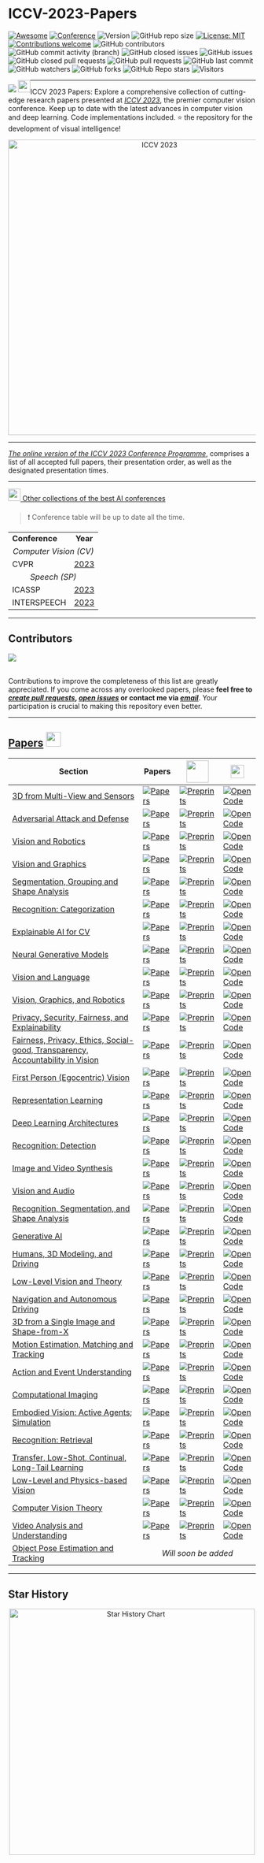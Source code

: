 # ICCV-2023-Papers

[![Awesome](https://cdn.rawgit.com/sindresorhus/awesome/d7305f38d29fed78fa85652e3a63e154dd8e8829/media/badge.svg)](https://github.com/sindresorhus/awesome)
[![Conference](http://img.shields.io/badge/ICCV-2023-7395C5.svg)](https://iccv2023.thecvf.com)
![Version](https://img.shields.io/badge/version-v0.0.0-rc0)
![GitHub repo size](https://img.shields.io/github/repo-size/DmitryRyumin/ICCV-2023-Papers)
[![License: MIT](https://img.shields.io/badge/License-MIT-green.svg)](https://github.com/DmitryRyumin/ICCV-2023-Papers/blob/main/LICENSE)
[![Contributions welcome](https://img.shields.io/badge/contributions-welcome-brightgreen.svg?style=flat)](https://github.com/DmitryRyumin/ICCV-2023-Papers/blob/main/README.md)
![GitHub contributors](https://img.shields.io/github/contributors/dmitryryumin/ICCV-2023-Papers)
![GitHub commit activity (branch)](https://img.shields.io/github/commit-activity/t/dmitryryumin/ICCV-2023-Papers)
![GitHub closed issues](https://img.shields.io/github/issues-closed/DmitryRyumin/ICCV-2023-Papers)
![GitHub issues](https://img.shields.io/github/issues/DmitryRyumin/ICCV-2023-Papers)
![GitHub closed pull requests](https://img.shields.io/github/issues-pr-closed/DmitryRyumin/ICCV-2023-Papers)
![GitHub pull requests](https://img.shields.io/github/issues-pr/dmitryryumin/ICCV-2023-Papers)
![GitHub last commit](https://img.shields.io/github/last-commit/DmitryRyumin/ICCV-2023-Papers)
![GitHub watchers](https://img.shields.io/github/watchers/dmitryryumin/ICCV-2023-Papers)
![GitHub forks](https://img.shields.io/github/forks/dmitryryumin/ICCV-2023-Papers)
![GitHub Repo stars](https://img.shields.io/github/stars/dmitryryumin/ICCV-2023-Papers)
![Visitors](https://api.visitorbadge.io/api/combined?path=https%3A%2F%2Fgithub.com%2FDmitryRyumin%2FICCV-2023-Papers&label=Visitors&countColor=%23263759&style=flat)

<div style="float:left;">
  <img src="https://geps.dev/progress/59?successColor=006600" />
  <img src="https://cdn.jsdelivr.net/gh/DmitryRyumin/NewEraAI-Papers@main/images/completed_checkmark_done.svg" width="25" />
</div>

---

ICCV 2023 Papers: Explore a comprehensive collection of cutting-edge research papers presented at [*ICCV 2023*](https://iccv2023.thecvf.com/), the premier computer vision conference. Keep up to date with the latest advances in computer vision and deep learning. Code implementations included. :star: the repository for the development of visual intelligence!

<p align="center">
    <a href="https://iccv2023.thecvf.com/" target="_blank">
        <img width="600" src="https://github.com/DmitryRyumin/ICCV-2023-Papers/blob/main/images/ICCV2023-banner.jpg" alt="ICCV 2023">
    </a>
<p>

---

[*The online version of the ICCV 2023 Conference Programme*](https://iccv2023.thecvf.com/main.conference.program-107.php), comprises a list of all accepted full papers, their presentation order, as well as the designated presentation times.

---

<a href="https://github.com/DmitryRyumin/NewEraAI-Papers" style="float:left;">
  <img src="https://cdn.jsdelivr.net/gh/DmitryRyumin/NewEraAI-Papers@main/images/arrow_click_cursor_pointer.png" width="25" />
  Other collections of the best AI conferences
</a>

<br />
<br />

> :exclamation: Conference table will be up to date all the time.

<table>
    <tr>
        <td><strong>Conference</strong></td>
        <td colspan="1" align="center"><strong>Year</strong></td>
    </tr>
    <tr>
      <td colspan="2" align="center"><i>Computer Vision (CV)</i></td>
    </tr>
    <tr>
        <td>CVPR</td>
        <td><a href="https://github.com/DmitryRyumin/CVPR-2023-Papers" target="_blank">2023</a></td>
    </tr>
    <tr>
      <td colspan="2" align="center"><i>Speech (SP)</i></td>
    </tr>
    <tr>
        <td>ICASSP</td>
        <td><a href="https://github.com/DmitryRyumin/ICASSP-2023-Papers" target="_blank">2023</a></td>
    </tr>
    <tr>
        <td>INTERSPEECH</td>
        <td><a href="https://github.com/DmitryRyumin/INTERSPEECH-2023-Papers" target="_blank">2023</a></td>
    </tr>
</table>

---

## Contributors

<a href="https://github.com/DmitryRyumin/ICCV-2023-Papers/graphs/contributors">
  <img src="http://contributors.nn.ci/api?repo=DmitryRyumin/ICCV-2023-Papers" />
</a>

<br />
<br />

Contributions to improve the completeness of this list are greatly appreciated. If you come across any overlooked papers, please **feel free to [*create pull requests*](https://github.com/DmitryRyumin/ICCV-2023-Papers/pulls), [*open issues*](https://github.com/DmitryRyumin/ICCV-2023-Papers/issues) or contact me via [*email*](mailto:neweraairesearch@gmail.com)**. Your participation is crucial to making this repository even better.

---

## [Papers](https://openaccess.thecvf.com/ICCV2023?day=all) <img src="https://cdn.jsdelivr.net/gh/DmitryRyumin/NewEraAI-Papers@main/images/ai.svg" width="30" />

<!-- > :exclamation: Final paper links will be added post-conference. -->

<table>
    <thead>
        <tr>
            <th scope="col">Section</th>
            <th scope="col">Papers</th>
            <th scope="col"><img src="https://cdn.jsdelivr.net/gh/DmitryRyumin/NewEraAI-Papers@main/images/arxiv-logo.svg" width="45" /></th>
            <th scope="col"><img src="https://cdn.jsdelivr.net/gh/DmitryRyumin/NewEraAI-Papers@main/images/github_code_developer.svg" width="27" /></th>
        </tr>
    </thead>
    <tbody>
        <tr>
            <td>
                <a href="https://github.com/DmitryRyumin/ICCV-2023-Papers/blob/main/sections/3d-from-multi-view-and-sensors.md">3D from Multi-View and Sensors</a>
            </td>
            <td>
                <a href="https://github.com/DmitryRyumin/ICCV-2023-Papers/blob/main/sections/3d-from-multi-view-and-sensors.md"><img src="https://img.shields.io/badge/69-42BA16" alt="Papers"></a>
            </td>
            <td>
                <a href="https://github.com/DmitryRyumin/ICCV-2023-Papers/blob/main/sections/3d-from-multi-view-and-sensors.md"><img src="https://img.shields.io/badge/49-b31b1b" alt="Preprints"></a>
            </td>
            <td>
                <a href="https://github.com/DmitryRyumin/ICCV-2023-Papers/blob/main/sections/3d-from-multi-view-and-sensors.md"><img src="https://img.shields.io/badge/36-1D7FBF" alt="Open Code"></a>
            </td>
        </tr>
        <tr>
            <td>
                <a href="https://github.com/DmitryRyumin/ICCV-2023-Papers/blob/main/sections/adversarial-attack-and-defense.md">Adversarial Attack and Defense</a>
            </td>
            <td>
                <a href="https://github.com/DmitryRyumin/ICCV-2023-Papers/blob/main/sections/adversarial-attack-and-defense.md"><img src="https://img.shields.io/badge/53-42BA16" alt="Papers"></a>
            </td>
            <td>
                <a href="https://github.com/DmitryRyumin/ICCV-2023-Papers/blob/main/sections/adversarial-attack-and-defense.md"><img src="https://img.shields.io/badge/39-b31b1b" alt="Preprints"></a>
            </td>
            <td>
                <a href="https://github.com/DmitryRyumin/ICCV-2023-Papers/blob/main/sections/adversarial-attack-and-defense.md"><img src="https://img.shields.io/badge/29-1D7FBF" alt="Open Code"></a>
            </td>
        </tr>
        <tr>
            <td>
                <a href="https://github.com/DmitryRyumin/ICCV-2023-Papers/blob/main/sections/vision-and-robotics.md">Vision and Robotics</a>
            </td>
            <td>
                <a href="https://github.com/DmitryRyumin/ICCV-2023-Papers/blob/main/sections/vision-and-robotics.md"><img src="https://img.shields.io/badge/11-42BA16" alt="Papers"></a>
            </td>
            <td>
                <a href="https://github.com/DmitryRyumin/ICCV-2023-Papers/blob/main/sections/vision-and-robotics.md"><img src="https://img.shields.io/badge/6-b31b1b" alt="Preprints"></a>
            </td>
            <td>
                <a href="https://github.com/DmitryRyumin/ICCV-2023-Papers/blob/main/sections/vision-and-robotics.md"><img src="https://img.shields.io/badge/3-1D7FBF" alt="Open Code"></a>
            </td>
        </tr>
        <tr>
            <td>
                <a href="https://github.com/DmitryRyumin/ICCV-2023-Papers/blob/main/sections/vision-and-graphics.md">Vision and Graphics</a>
            </td>
            <td>
                <a href="https://github.com/DmitryRyumin/ICCV-2023-Papers/blob/main/sections/vision-and-graphics.md"><img src="https://img.shields.io/badge/22-42BA16" alt="Papers"></a>
            </td>
            <td>
                <a href="https://github.com/DmitryRyumin/ICCV-2023-Papers/blob/main/sections/vision-and-graphics.md"><img src="https://img.shields.io/badge/17-b31b1b" alt="Preprints"></a>
            </td>
            <td>
                <a href="https://github.com/DmitryRyumin/ICCV-2023-Papers/blob/main/sections/vision-and-graphics.md"><img src="https://img.shields.io/badge/13-1D7FBF" alt="Open Code"></a>
            </td>
        </tr>
        <tr>
            <td>
                <a href="https://github.com/DmitryRyumin/ICCV-2023-Papers/blob/main/sections/segmentation-grouping-and-shape-analysis.md">Segmentation, Grouping and Shape Analysis</a>
            </td>
            <td>
                <a href="https://github.com/DmitryRyumin/ICCV-2023-Papers/blob/main/sections/segmentation-grouping-and-shape-analysis.md"><img src="https://img.shields.io/badge/72-42BA16" alt="Papers"></a>
            </td>
            <td>
                <a href="https://github.com/DmitryRyumin/ICCV-2023-Papers/blob/main/sections/segmentation-grouping-and-shape-analysis.md"><img src="https://img.shields.io/badge/49-b31b1b" alt="Preprints"></a>
            </td>
            <td>
                <a href="https://github.com/DmitryRyumin/ICCV-2023-Papers/blob/main/sections/segmentation-grouping-and-shape-analysis.md"><img src="https://img.shields.io/badge/37-1D7FBF" alt="Open Code"></a>
            </td>
        </tr>
        <tr>
            <td>
                <a href="https://github.com/DmitryRyumin/ICCV-2023-Papers/blob/main/sections/recognition-categorization.md">Recognition: Categorization</a>
            </td>
            <td>
                <a href="https://github.com/DmitryRyumin/ICCV-2023-Papers/blob/main/sections/recognition-categorization.md"><img src="https://img.shields.io/badge/50-42BA16" alt="Papers"></a>
            </td>
            <td>
                <a href="https://github.com/DmitryRyumin/ICCV-2023-Papers/blob/main/sections/recognition-categorization.md"><img src="https://img.shields.io/badge/34-b31b1b" alt="Preprints"></a>
            </td>
            <td>
                <a href="https://github.com/DmitryRyumin/ICCV-2023-Papers/blob/main/sections/recognition-categorization.md"><img src="https://img.shields.io/badge/25-1D7FBF" alt="Open Code"></a>
            </td>
        </tr>
        <tr>
            <td>
                <a href="https://github.com/DmitryRyumin/ICCV-2023-Papers/blob/main/sections/explainable-ai-for-cv.md">Explainable AI for CV</a>
            </td>
            <td>
                <a href="https://github.com/DmitryRyumin/ICCV-2023-Papers/blob/main/sections/explainable-ai-for-cv.md"><img src="https://img.shields.io/badge/21-42BA16" alt="Papers"></a>
            </td>
            <td>
                <a href="https://github.com/DmitryRyumin/ICCV-2023-Papers/blob/main/sections/explainable-ai-for-cv.md"><img src="https://img.shields.io/badge/15-b31b1b" alt="Preprints"></a>
            </td>
            <td>
                <a href="https://github.com/DmitryRyumin/ICCV-2023-Papers/blob/main/sections/explainable-ai-for-cv.md"><img src="https://img.shields.io/badge/12-1D7FBF" alt="Open Code"></a>
            </td>
        </tr>
        <tr>
            <td>
                <a href="https://github.com/DmitryRyumin/ICCV-2023-Papers/blob/main/sections/neural-generative-models.md">Neural Generative Models</a>
            </td>
            <td>
                <a href="https://github.com/DmitryRyumin/ICCV-2023-Papers/blob/main/sections/neural-generative-models.md"><img src="https://img.shields.io/badge/34-42BA16" alt="Papers"></a>
            </td>
            <td>
                <a href="https://github.com/DmitryRyumin/ICCV-2023-Papers/blob/main/sections/neural-generative-models.md"><img src="https://img.shields.io/badge/25-b31b1b" alt="Preprints"></a>
            </td>
            <td>
                <a href="https://github.com/DmitryRyumin/ICCV-2023-Papers/blob/main/sections/neural-generative-models.md"><img src="https://img.shields.io/badge/16-1D7FBF" alt="Open Code"></a>
            </td>
        </tr>
        <tr>
            <td>
                <a href="https://github.com/DmitryRyumin/ICCV-2023-Papers/blob/main/sections/vision-and-language.md">Vision and Language</a>
            </td>
            <td>
                <a href="https://github.com/DmitryRyumin/ICCV-2023-Papers/blob/main/sections/vision-and-language.md"><img src="https://img.shields.io/badge/64-42BA16" alt="Papers"></a>
            </td>
            <td>
                <a href="https://github.com/DmitryRyumin/ICCV-2023-Papers/blob/main/sections/vision-and-language.md"><img src="https://img.shields.io/badge/49-b31b1b" alt="Preprints"></a>
            </td>
            <td>
                <a href="https://github.com/DmitryRyumin/ICCV-2023-Papers/blob/main/sections/vision-and-language.md"><img src="https://img.shields.io/badge/36-1D7FBF" alt="Open Code"></a>
            </td>
        </tr>
        <tr>
            <td>
                <a href="https://github.com/DmitryRyumin/ICCV-2023-Papers/blob/main/sections/vision-graphics-and-robotics.md">Vision, Graphics, and Robotics</a>
            </td>
            <td>
                <a href="https://github.com/DmitryRyumin/ICCV-2023-Papers/blob/main/sections/vision-graphics-and-robotics.md"><img src="https://img.shields.io/badge/8-42BA16" alt="Papers"></a>
            </td>
            <td>
                <a href="https://github.com/DmitryRyumin/ICCV-2023-Papers/blob/main/sections/vision-graphics-and-robotics.md"><img src="https://img.shields.io/badge/8-b31b1b" alt="Preprints"></a>
            </td>
            <td>
                <a href="https://github.com/DmitryRyumin/ICCV-2023-Papers/blob/main/sections/vision-graphics-and-robotics.md"><img src="https://img.shields.io/badge/7-1D7FBF" alt="Open Code"></a>
            </td>
        </tr>
        <tr>
            <td>
                <a href="https://github.com/DmitryRyumin/ICCV-2023-Papers/blob/main/sections/privacy-security-fairness-and-explainability.md">Privacy, Security, Fairness, and Explainability</a>
            </td>
            <td>
                <a href="https://github.com/DmitryRyumin/ICCV-2023-Papers/blob/main/sections/privacy-security-fairness-and-explainability.md"><img src="https://img.shields.io/badge/8-42BA16" alt="Papers"></a>
            </td>
            <td>
                <a href="https://github.com/DmitryRyumin/ICCV-2023-Papers/blob/main/sections/privacy-security-fairness-and-explainability.md"><img src="https://img.shields.io/badge/8-b31b1b" alt="Preprints"></a>
            </td>
            <td>
                <a href="https://github.com/DmitryRyumin/ICCV-2023-Papers/blob/main/sections/privacy-security-fairness-and-explainability.md"><img src="https://img.shields.io/badge/6-1D7FBF" alt="Open Code"></a>
            </td>
        </tr>
        <tr>
            <td>
                <a href="https://github.com/DmitryRyumin/ICCV-2023-Papers/blob/main/sections/fairness-privacy-ethics-social-good-transparency-accountability-in-vision.md">Fairness, Privacy, Ethics, Social-good, Transparency, Accountability in Vision</a>
            </td>
            <td>
                <a href="https://github.com/DmitryRyumin/ICCV-2023-Papers/blob/main/sections/fairness-privacy-ethics-social-good-transparency-accountability-in-vision.md"><img src="https://img.shields.io/badge/41-42BA16" alt="Papers"></a>
            </td>
            <td>
                <a href="https://github.com/DmitryRyumin/ICCV-2023-Papers/blob/main/sections/fairness-privacy-ethics-social-good-transparency-accountability-in-vision.md"><img src="https://img.shields.io/badge/26-b31b1b" alt="Preprints"></a>
            </td>
            <td>
                <a href="https://github.com/DmitryRyumin/ICCV-2023-Papers/blob/main/sections/fairness-privacy-ethics-social-good-transparency-accountability-in-vision.md"><img src="https://img.shields.io/badge/16-1D7FBF" alt="Open Code"></a>
            </td>
        </tr>
        <tr>
            <td>
                <a href="https://github.com/DmitryRyumin/ICCV-2023-Papers/blob/main/sections/first-person-egocentric-vision.md">First Person (Egocentric) Vision</a>
            </td>
            <td>
                <a href="https://github.com/DmitryRyumin/ICCV-2023-Papers/blob/main/sections/first-person-egocentric-vision.md"><img src="https://img.shields.io/badge/7-42BA16" alt="Papers"></a>
            </td>
            <td>
                <a href="https://github.com/DmitryRyumin/ICCV-2023-Papers/blob/main/sections/first-person-egocentric-vision.md"><img src="https://img.shields.io/badge/6-b31b1b" alt="Preprints"></a>
            </td>
            <td>
                <a href="https://github.com/DmitryRyumin/ICCV-2023-Papers/blob/main/sections/first-person-egocentric-vision.md"><img src="https://img.shields.io/badge/1-1D7FBF" alt="Open Code"></a>
            </td>
        </tr>
        <tr>
            <td>
                <a href="https://github.com/DmitryRyumin/ICCV-2023-Papers/blob/main/sections/representation-learning.md">Representation Learning</a>
            </td>
            <td>
                <a href="https://github.com/DmitryRyumin/ICCV-2023-Papers/blob/main/sections/representation-learning.md"><img src="https://img.shields.io/badge/40-42BA16" alt="Papers"></a>
            </td>
            <td>
                <a href="https://github.com/DmitryRyumin/ICCV-2023-Papers/blob/main/sections/representation-learning.md"><img src="https://img.shields.io/badge/28-b31b1b" alt="Preprints"></a>
            </td>
            <td>
                <a href="https://github.com/DmitryRyumin/ICCV-2023-Papers/blob/main/sections/representation-learning.md"><img src="https://img.shields.io/badge/20-1D7FBF" alt="Open Code"></a>
            </td>
        </tr>
        <tr>
            <td>
                <a href="https://github.com/DmitryRyumin/ICCV-2023-Papers/blob/main/sections/deep-learning-architectures.md">Deep Learning Architectures</a>
            </td>
            <td>
                <a href="https://github.com/DmitryRyumin/ICCV-2023-Papers/blob/main/sections/deep-learning-architectures.md"><img src="https://img.shields.io/badge/45-42BA16" alt="Papers"></a>
            </td>
            <td>
                <a href="https://github.com/DmitryRyumin/ICCV-2023-Papers/blob/main/sections/deep-learning-architectures.md"><img src="https://img.shields.io/badge/30-b31b1b" alt="Preprints"></a>
            </td>
            <td>
                <a href="https://github.com/DmitryRyumin/ICCV-2023-Papers/blob/main/sections/deep-learning-architectures.md"><img src="https://img.shields.io/badge/18-1D7FBF" alt="Open Code"></a>
            </td>
        </tr>
        <tr>
            <td>
                <a href="https://github.com/DmitryRyumin/ICCV-2023-Papers/blob/main/sections/recognition-detection.md">Recognition: Detection</a>
            </td>
            <td>
                <a href="https://github.com/DmitryRyumin/ICCV-2023-Papers/blob/main/sections/recognition-detection.md"><img src="https://img.shields.io/badge/73-42BA16" alt="Papers"></a>
            </td>
            <td>
                <a href="https://github.com/DmitryRyumin/ICCV-2023-Papers/blob/main/sections/recognition-detection.md"><img src="https://img.shields.io/badge/54-b31b1b" alt="Preprints"></a>
            </td>
            <td>
                <a href="https://github.com/DmitryRyumin/ICCV-2023-Papers/blob/main/sections/recognition-detection.md"><img src="https://img.shields.io/badge/38-1D7FBF" alt="Open Code"></a>
            </td>
        </tr>
        <tr>
            <td>
                <a href="https://github.com/DmitryRyumin/ICCV-2023-Papers/blob/main/sections/image-and-video-synthesis.md">Image and Video Synthesis</a>
            </td>
            <td>
                <a href="https://github.com/DmitryRyumin/ICCV-2023-Papers/blob/main/sections/image-and-video-synthesis.md"><img src="https://img.shields.io/badge/71-42BA16" alt="Papers"></a>
            </td>
            <td>
                <a href="https://github.com/DmitryRyumin/ICCV-2023-Papers/blob/main/sections/image-and-video-synthesis.md"><img src="https://img.shields.io/badge/58-b31b1b" alt="Preprints"></a>
            </td>
            <td>
                <a href="https://github.com/DmitryRyumin/ICCV-2023-Papers/blob/main/sections/image-and-video-synthesis.md"><img src="https://img.shields.io/badge/44-1D7FBF" alt="Open Code"></a>
            </td>
        </tr>
        <tr>
            <td>
                <a href="https://github.com/DmitryRyumin/ICCV-2023-Papers/blob/main/sections/vision-and-audio.md">Vision and Audio</a>
            </td>
            <td>
                <a href="https://github.com/DmitryRyumin/ICCV-2023-Papers/blob/main/sections/vision-and-audio.md"><img src="https://img.shields.io/badge/12-42BA16" alt="Papers"></a>
            </td>
            <td>
                <a href="https://github.com/DmitryRyumin/ICCV-2023-Papers/blob/main/sections/vision-and-audio.md"><img src="https://img.shields.io/badge/11-b31b1b" alt="Preprints"></a>
            </td>
            <td>
                <a href="https://github.com/DmitryRyumin/ICCV-2023-Papers/blob/main/sections/vision-and-audio.md"><img src="https://img.shields.io/badge/3-1D7FBF" alt="Open Code"></a>
            </td>
        </tr>
        <tr>
            <td>
                <a href="https://github.com/DmitryRyumin/ICCV-2023-Papers/blob/main/sections/recognition-segmentation-and-shape-analysis.md">Recognition, Segmentation, and Shape Analysis</a>
            </td>
            <td>
                <a href="https://github.com/DmitryRyumin/ICCV-2023-Papers/blob/main/sections/recognition-segmentation-and-shape-analysis.md"><img src="https://img.shields.io/badge/12-42BA16" alt="Papers"></a>
            </td>
            <td>
                <a href="https://github.com/DmitryRyumin/ICCV-2023-Papers/blob/main/sections/recognition-segmentation-and-shape-analysis.md"><img src="https://img.shields.io/badge/10-b31b1b" alt="Preprints"></a>
            </td>
            <td>
                <a href="https://github.com/DmitryRyumin/ICCV-2023-Papers/blob/main/sections/recognition-segmentation-and-shape-analysis.md"><img src="https://img.shields.io/badge/9-1D7FBF" alt="Open Code"></a>
            </td>
        </tr>
        <tr>
            <td>
                <a href="https://github.com/DmitryRyumin/ICCV-2023-Papers/blob/main/sections/generative-ai.md">Generative AI</a>
            </td>
            <td>
                <a href="https://github.com/DmitryRyumin/ICCV-2023-Papers/blob/main/sections/generative-ai.md"><img src="https://img.shields.io/badge/14-42BA16" alt="Papers"></a>
            </td>
            <td>
                <a href="https://github.com/DmitryRyumin/ICCV-2023-Papers/blob/main/sections/generative-ai.md"><img src="https://img.shields.io/badge/13-b31b1b" alt="Preprints"></a>
            </td>
            <td>
                <a href="https://github.com/DmitryRyumin/ICCV-2023-Papers/blob/main/sections/generative-ai.md"><img src="https://img.shields.io/badge/10-1D7FBF" alt="Open Code"></a>
            </td>
        </tr>
        <tr>
            <td>
                <a href="https://github.com/DmitryRyumin/ICCV-2023-Papers/blob/main/sections/humans-3d-modeling-and-driving.md">Humans, 3D Modeling, and Driving</a>
            </td>
            <td>
                <a href="https://github.com/DmitryRyumin/ICCV-2023-Papers/blob/main/sections/humans-3d-modeling-and-driving.md"><img src="https://img.shields.io/badge/12-42BA16" alt="Papers"></a>
            </td>
            <td>
                <a href="https://github.com/DmitryRyumin/ICCV-2023-Papers/blob/main/sections/humans-3d-modeling-and-driving.md"><img src="https://img.shields.io/badge/10-b31b1b" alt="Preprints"></a>
            </td>
            <td>
                <a href="https://github.com/DmitryRyumin/ICCV-2023-Papers/blob/main/sections/humans-3d-modeling-and-driving.md"><img src="https://img.shields.io/badge/7-1D7FBF" alt="Open Code"></a>
            </td>
        </tr>
        <tr>
            <td>
                <a href="https://github.com/DmitryRyumin/ICCV-2023-Papers/blob/main/sections/low-level-vision-and-theory.md">Low-Level Vision and Theory</a>
            </td>
            <td>
                <a href="https://github.com/DmitryRyumin/ICCV-2023-Papers/blob/main/sections/low-level-vision-and-theory.md"><img src="https://img.shields.io/badge/12-42BA16" alt="Papers"></a>
            </td>
            <td>
                <a href="https://github.com/DmitryRyumin/ICCV-2023-Papers/blob/main/sections/low-level-vision-and-theory.md"><img src="https://img.shields.io/badge/6-b31b1b" alt="Preprints"></a>
            </td>
            <td>
                <a href="https://github.com/DmitryRyumin/ICCV-2023-Papers/blob/main/sections/low-level-vision-and-theory.md"><img src="https://img.shields.io/badge/7-1D7FBF" alt="Open Code"></a>
            </td>
        </tr>
        <tr>
            <td>
                <a href="https://github.com/DmitryRyumin/ICCV-2023-Papers/blob/main/sections/navigation-and-autonomous-driving.md">Navigation and Autonomous Driving</a>
            </td>
            <td>
                <a href="https://github.com/DmitryRyumin/ICCV-2023-Papers/blob/main/sections/navigation-and-autonomous-driving.md"><img src="https://img.shields.io/badge/51-42BA16" alt="Papers"></a>
            </td>
            <td>
                <a href="https://github.com/DmitryRyumin/ICCV-2023-Papers/blob/main/sections/navigation-and-autonomous-driving.md"><img src="https://img.shields.io/badge/40-b31b1b" alt="Preprints"></a>
            </td>
            <td>
                <a href="https://github.com/DmitryRyumin/ICCV-2023-Papers/blob/main/sections/navigation-and-autonomous-driving.md"><img src="https://img.shields.io/badge/27-1D7FBF" alt="Open Code"></a>
            </td>
        </tr>
        <tr>
            <td>
                <a href="https://github.com/DmitryRyumin/ICCV-2023-Papers/blob/main/sections/3d-from-a-single-image-and-shape-from-x.md">3D from a Single Image and Shape-from-X</a>
            </td>
            <td>
                <a href="https://github.com/DmitryRyumin/ICCV-2023-Papers/blob/main/sections/3d-from-a-single-image-and-shape-from-x.md"><img src="https://img.shields.io/badge/68-42BA16" alt="Papers"></a>
            </td>
            <td>
                <a href="https://github.com/DmitryRyumin/ICCV-2023-Papers/blob/main/sections/3d-from-a-single-image-and-shape-from-x.md"><img src="https://img.shields.io/badge/56-b31b1b" alt="Preprints"></a>
            </td>
            <td>
                <a href="https://github.com/DmitryRyumin/ICCV-2023-Papers/blob/main/sections/3d-from-a-single-image-and-shape-from-x.md"><img src="https://img.shields.io/badge/39-1D7FBF" alt="Open Code"></a>
            </td>
        </tr>
        <tr>
            <td>
                <a href="https://github.com/DmitryRyumin/ICCV-2023-Papers/blob/main/sections/motion-estimation-matching-and-tracking.md">Motion Estimation, Matching and Tracking</a>
            </td>
            <td>
                <a href="https://github.com/DmitryRyumin/ICCV-2023-Papers/blob/main/sections/motion-estimation-matching-and-tracking.md"><img src="https://img.shields.io/badge/59-42BA16" alt="Papers"></a>
            </td>
            <td>
                <a href="https://github.com/DmitryRyumin/ICCV-2023-Papers/blob/main/sections/motion-estimation-matching-and-tracking.md"><img src="https://img.shields.io/badge/42-b31b1b" alt="Preprints"></a>
            </td>
            <td>
                <a href="https://github.com/DmitryRyumin/ICCV-2023-Papers/blob/main/sections/motion-estimation-matching-and-tracking.md"><img src="https://img.shields.io/badge/41-1D7FBF" alt="Open Code"></a>
            </td>
        </tr>
        <tr>
            <td>
                <a href="https://github.com/DmitryRyumin/ICCV-2023-Papers/blob/main/sections/action-and-event-understanding.md">Action and Event Understanding</a>
            </td>
            <td>
                <a href="https://github.com/DmitryRyumin/ICCV-2023-Papers/blob/main/sections/action-and-event-understanding.md"><img src="https://img.shields.io/badge/30-42BA16" alt="Papers"></a>
            </td>
            <td>
                <a href="https://github.com/DmitryRyumin/ICCV-2023-Papers/blob/main/sections/action-and-event-understanding.md"><img src="https://img.shields.io/badge/22-b31b1b" alt="Preprints"></a>
            </td>
            <td>
                <a href="https://github.com/DmitryRyumin/ICCV-2023-Papers/blob/main/sections/action-and-event-understanding.md"><img src="https://img.shields.io/badge/19-1D7FBF" alt="Open Code"></a>
            </td>
        </tr>
        <tr>
            <td>
                <a href="https://github.com/DmitryRyumin/ICCV-2023-Papers/blob/main/sections/computational-imaging.md">Computational Imaging</a>
            </td>
            <td>
                <a href="https://github.com/DmitryRyumin/ICCV-2023-Papers/blob/main/sections/computational-imaging.md"><img src="https://img.shields.io/badge/37-42BA16" alt="Papers"></a>
            </td>
            <td>
                <a href="https://github.com/DmitryRyumin/ICCV-2023-Papers/blob/main/sections/computational-imaging.md"><img src="https://img.shields.io/badge/22-b31b1b" alt="Preprints"></a>
            </td>
            <td>
                <a href="https://github.com/DmitryRyumin/ICCV-2023-Papers/blob/main/sections/computational-imaging.md"><img src="https://img.shields.io/badge/19-1D7FBF" alt="Open Code"></a>
            </td>
        </tr>
        <tr>
            <td>
                <a href="https://github.com/DmitryRyumin/ICCV-2023-Papers/blob/main/sections/embodied-vision-active-agents-simulation.md">Embodied Vision: Active Agents; Simulation</a>
            </td>
            <td>
                <a href="https://github.com/DmitryRyumin/ICCV-2023-Papers/blob/main/sections/embodied-vision-active-agents-simulation.md"><img src="https://img.shields.io/badge/15-42BA16" alt="Papers"></a>
            </td>
            <td>
                <a href="https://github.com/DmitryRyumin/ICCV-2023-Papers/blob/main/sections/embodied-vision-active-agents-simulation.md"><img src="https://img.shields.io/badge/14-b31b1b" alt="Preprints"></a>
            </td>
            <td>
                <a href="https://github.com/DmitryRyumin/ICCV-2023-Papers/blob/main/sections/embodied-vision-active-agents-simulation.md"><img src="https://img.shields.io/badge/8-1D7FBF" alt="Open Code"></a>
            </td>
        </tr>
        <tr>
            <td>
                <a href="https://github.com/DmitryRyumin/ICCV-2023-Papers/blob/main/sections/recognition-retrieval.md">Recognition: Retrieval</a>
            </td>
            <td>
                <a href="https://github.com/DmitryRyumin/ICCV-2023-Papers/blob/main/sections/recognition-retrieval.md"><img src="https://img.shields.io/badge/31-42BA16" alt="Papers"></a>
            </td>
            <td>
                <a href="https://github.com/DmitryRyumin/ICCV-2023-Papers/blob/main/sections/recognition-retrieval.md"><img src="https://img.shields.io/badge/16-b31b1b" alt="Preprints"></a>
            </td>
            <td>
                <a href="https://github.com/DmitryRyumin/ICCV-2023-Papers/blob/main/sections/recognition-retrieval.md"><img src="https://img.shields.io/badge/18-1D7FBF" alt="Open Code"></a>
            </td>
        </tr>
        <tr>
            <td>
                <a href="https://github.com/DmitryRyumin/ICCV-2023-Papers/blob/main/sections/transfer-low-shot-continual-long-tail-learning.md">Transfer, Low-Shot, Continual, Long-Tail Learning</a>
            </td>
            <td>
                <a href="https://github.com/DmitryRyumin/ICCV-2023-Papers/blob/main/sections/transfer-low-shot-continual-long-tail-learning.md"><img src="https://img.shields.io/badge/43-42BA16" alt="Papers"></a>
            </td>
            <td>
                <a href="https://github.com/DmitryRyumin/ICCV-2023-Papers/blob/main/sections/transfer-low-shot-continual-long-tail-learning.md"><img src="https://img.shields.io/badge/36-b31b1b" alt="Preprints"></a>
            </td>
            <td>
                <a href="https://github.com/DmitryRyumin/ICCV-2023-Papers/blob/main/sections/transfer-low-shot-continual-long-tail-learning.md"><img src="https://img.shields.io/badge/27-1D7FBF" alt="Open Code"></a>
            </td>
        </tr>
        <tr>
            <td>
                <a href="https://github.com/DmitryRyumin/ICCV-2023-Papers/blob/main/sections/low-level-and-physics-based-vision.md">Low-Level and Physics-based Vision</a>
            </td>
            <td>
                <a href="https://github.com/DmitryRyumin/ICCV-2023-Papers/blob/main/sections/low-level-and-physics-based-vision.md"><img src="https://img.shields.io/badge/115-42BA16" alt="Papers"></a>
            </td>
            <td>
                <a href="https://github.com/DmitryRyumin/ICCV-2023-Papers/blob/main/sections/low-level-and-physics-based-vision.md"><img src="https://img.shields.io/badge/71-b31b1b" alt="Preprints"></a>
            </td>
            <td>
                <a href="https://github.com/DmitryRyumin/ICCV-2023-Papers/blob/main/sections/low-level-and-physics-based-vision.md"><img src="https://img.shields.io/badge/78-1D7FBF" alt="Open Code"></a>
            </td>
        </tr>
        <tr>
            <td>
                <a href="https://github.com/DmitryRyumin/ICCV-2023-Papers/blob/main/sections/computer-vision-theory.md">Computer Vision Theory</a>
            </td>
            <td>
                <a href="https://github.com/DmitryRyumin/ICCV-2023-Papers/blob/main/sections/computer-vision-theory.md"><img src="https://img.shields.io/badge/9-42BA16" alt="Papers"></a>
            </td>
            <td>
                <a href="https://github.com/DmitryRyumin/ICCV-2023-Papers/blob/main/sections/computer-vision-theory.md"><img src="https://img.shields.io/badge/5-b31b1b" alt="Preprints"></a>
            </td>
            <td>
                <a href="https://github.com/DmitryRyumin/ICCV-2023-Papers/blob/main/sections/computer-vision-theory.md"><img src="https://img.shields.io/badge/5-1D7FBF" alt="Open Code"></a>
            </td>
        </tr>
        <tr>
            <td>
                <a href="https://github.com/DmitryRyumin/ICCV-2023-Papers/blob/main/sections/video-analysis-and-understanding.md">Video Analysis and Understanding</a>
            </td>
            <td>
                <a href="https://github.com/DmitryRyumin/ICCV-2023-Papers/blob/main/sections/video-analysis-and-understanding.md"><img src="https://img.shields.io/badge/51-42BA16" alt="Papers"></a>
            </td>
            <td>
                <a href="https://github.com/DmitryRyumin/ICCV-2023-Papers/blob/main/sections/video-analysis-and-understanding.md"><img src="https://img.shields.io/badge/38-b31b1b" alt="Preprints"></a>
            </td>
            <td>
                <a href="https://github.com/DmitryRyumin/ICCV-2023-Papers/blob/main/sections/video-analysis-and-understanding.md"><img src="https://img.shields.io/badge/32-1D7FBF" alt="Open Code"></a>
            </td>
        </tr>
        <tr>
            <td>
                <a href="https://github.com/DmitryRyumin/ICCV-2023-Papers/blob/main/sections/object-pose-estimation-and-tracking.md">Object Pose Estimation and Tracking</a>
            </td>
            <td colspan="3" align="center"><i>Will soon be added</i></td>
        </tr>
    </tbody>
</table>

<!-- <details open>
<summary>List of sections<a id="sections"></a></summary>

- [3D Shape Modeling and Processing](#3d-shape-modeling-and-processing)
- [Human Pose/Shape Estimation](#human-poseshape-estimation)
- [Transfer, Low-Shot, and Continual Learning](#transfer-low-shot-and-continual-learning)
- [Self-, Semi-, and Unsupervised Learning](#self--semi--and-unsupervised-learning)
- [Self-, Semi-, Meta-, Unsupervised Learning](#self--semi--meta--unsupervised-learning)
- [Photogrammetry and Remote Sensing](#photogrammetry-and-remote-sensing)
- [Efficient and Scalable Vision](#efficient-and-scalable-vision)
- [Machine Learning (other than Deep Learning)](#machine-learning-other-than-deep-learning)
- [Document Analysis and Understanding](#document-analysis-and-understanding)
- [Biometrics](#biometrics)
- [Datasets and Evaluation](#datasets-and-evaluation)
- [Faces and Gestures](#faces-and-gestures)
- [Medical and Biological Vision; Cell Microscopy](#medical-and-biological-vision-cell-microscopy)
- [Scene Analysis and Understanding](#scene-analysis-and-understanding)
- [Multimodal Learning](#multimodal-learning)
- [Human-in-the-Loop Computer Vision](#human-in-the-loop-computer-vision)
- [Image and Video Forensics](#image-and-video-forensics)
- [Geometric Deep Learning](#geometric-deep-learning)
- [Vision Applications and Systems](#vision-applications-and-systems)
- [Machine Learning and Dataset](#machine-learning-and-dataset)

</details> -->

<!--

### 3D Shape Modeling and Processing

| **Title** | **Repo** | **Paper** | **Video** |
|-----------|:--------:|:---------:|:---------:|
| EPiC: Ensemble of Partial Point Clouds for Robust Classification | [![GitHub](https://img.shields.io/github/stars/yossilevii100/EPiC)](https://github.com/yossilevii100/EPiC) <br /> [![Open In Colab](https://colab.research.google.com/assets/colab-badge.svg)](https://colab.research.google.com/gist/yossilevii100/ce4cae6c26e7c3d3358c4fb7dda3bec4/untitled5.ipynb) | [![arXiv](https://img.shields.io/badge/arXiv-2303.11419-b31b1b.svg)](https://arxiv.org/abs/2303.11419) | :heavy_minus_sign: |
| Neural Implicit Surface Evolution | [![GitHub](https://img.shields.io/github/stars/dsilvavinicius/nise)](https://github.com/dsilvavinicius/nise) | [![arXiv](https://img.shields.io/badge/arXiv-2201.09636-b31b1b.svg)](https://arxiv.org/abs/2201.09636) | [![YouTube](https://img.shields.io/badge/YouTube-%23FF0000.svg?style=for-the-badge&logo=YouTube&logoColor=white)](https://www.youtube.com/watch?v=8NqwLkhaRBU) |

<a href="#sections">
  <img src="https://cdn.jsdelivr.net/gh/DmitryRyumin/NewEraAI-Papers@main/images/top.svg" />
</a>

### Human Pose/Shape Estimation

> Will soon be added

<a href="#sections">
  <img src="https://cdn.jsdelivr.net/gh/DmitryRyumin/NewEraAI-Papers@main/images/top.svg" />
</a>

### Transfer, Low-Shot, and Continual Learning

> Will soon be added

<a href="#sections">
  <img src="https://cdn.jsdelivr.net/gh/DmitryRyumin/NewEraAI-Papers@main/images/top.svg" />
</a>

### Self-, Semi-, and Unsupervised Learning

> Will soon be added

<a href="#sections">
  <img src="https://cdn.jsdelivr.net/gh/DmitryRyumin/NewEraAI-Papers@main/images/top.svg" />
</a>

### Self-, Semi-, Meta-, Unsupervised Learning

> Will soon be added

<a href="#sections">
  <img src="https://cdn.jsdelivr.net/gh/DmitryRyumin/NewEraAI-Papers@main/images/top.svg" />
</a>

### Photogrammetry and Remote Sensing

> Will soon be added

<a href="#sections">
  <img src="https://cdn.jsdelivr.net/gh/DmitryRyumin/NewEraAI-Papers@main/images/top.svg" />
</a>

### Efficient and Scalable Vision

| **Title** | **Repo** | **Paper** | **Video** |
|-----------|:--------:|:---------:|:---------:|
| AdaNIC: Towards Practical Neural Image Compression via Dynamic Transform Routing | :heavy_minus_sign: | :heavy_minus_sign: | :heavy_minus_sign: |
| Rethinking Vision Transformers for MobileNet Size and Speed | [![GitHub](https://img.shields.io/github/stars/snap-research/EfficientFormer)](https://github.com/snap-research/EfficientFormer) | [![arXiv](https://img.shields.io/badge/arXiv-2212.08059-b31b1b.svg)](https://arxiv.org/abs/2212.08059) | :heavy_minus_sign: |
| DELFlow: Dense Efficient Learning of Scene Flow for Large-Scale Point Clouds | [![GitHub](https://img.shields.io/github/stars/IRMVLab/DELFlow)](https://github.com/IRMVLab/DELFlow) | [![arXiv](https://img.shields.io/badge/arXiv-2308.04383-b31b1b.svg)](https://arxiv.org/abs/2308.04383) | :heavy_minus_sign: |
| Eventful Transformers: Leveraging Temporal Redundancy in Vision Transformers | :heavy_minus_sign: | [![arXiv](https://img.shields.io/badge/arXiv-2308.13494-b31b1b.svg)](https://arxiv.org/abs/2308.13494) | :heavy_minus_sign: |
| Inherent Redundancy in Spiking Neural Networks | :heavy_minus_sign: | [![arXiv](https://img.shields.io/badge/arXiv-2308.08227-b31b1b.svg)](https://arxiv.org/abs/2308.08227) | :heavy_minus_sign: |
| Achievement-based Training Progress Balancing for Multi-Task Learning | :heavy_minus_sign: | :heavy_minus_sign: | :heavy_minus_sign: |
| Prune Spatio-temporal Tokens by Semantic-aware Temporal Accumulation | :heavy_minus_sign: | [![arXiv](https://img.shields.io/badge/arXiv-2308.04549-b31b1b.svg)](https://arxiv.org/abs/2308.04549) | :heavy_minus_sign: |
| Differentiable Transportation Pruning | :heavy_minus_sign: | [![arXiv](https://img.shields.io/badge/arXiv-2307.08483-b31b1b.svg)](https://arxiv.org/abs/2307.08483) | :heavy_minus_sign: |
| XiNet: Efficient Neural Networks for tinyML | :heavy_minus_sign: | :heavy_minus_sign: | :heavy_minus_sign: |
| Jumping through Local Minima: Quantization in the Loss Landscape of Vision Transformers | [![GitHub](https://img.shields.io/github/stars/enyac-group/evol-q)](https://github.com/enyac-group/evol-q) | [![arXiv](https://img.shields.io/badge/arXiv-2308.10814-b31b1b.svg)](https://arxiv.org/abs/2308.10814) | :heavy_minus_sign: |
| A2Q: Accumulator-Aware Quantization with Guaranteed Overflow Avoidance | :heavy_minus_sign: | [![arXiv](https://img.shields.io/badge/arXiv-2308.04383-b31b1b.svg)](https://arxiv.org/abs/2308.13504v1) | :heavy_minus_sign: |
| Workie-Talkie: Accelerating Federated Learning by Overlapping Computing and Communications via Contrastive Regularization | :heavy_minus_sign: | :heavy_minus_sign: | :heavy_minus_sign: |
| DenseShift: Towards Accurate and Transferable Low-Bit Shift Network | :heavy_minus_sign: | [![arXiv](https://img.shields.io/badge/arXiv-2208.09708-b31b1b.svg)](https://arxiv.org/abs/2208.09708) | :heavy_minus_sign: |
| PRANC: Pseudo RAndom Networks for Compacting deep models | [![GitHub](https://img.shields.io/github/stars/UCDvision/PRANC)](https://github.com/UCDvision/PRANC) | [![arXiv](https://img.shields.io/badge/arXiv-2206.08464-b31b1b.svg)](https://arxiv.org/abs/2206.08464) | :heavy_minus_sign: |
| Reinforce Data, Multiply Impact: Improved Model Accuracy and Robustness with Dataset Reinforcement | [![GitHub](https://img.shields.io/github/stars/apple/ml-dr)](https://github.com/apple/ml-dr) | [![arXiv](https://img.shields.io/badge/arXiv-2303.08983-b31b1b.svg)](https://arxiv.org/abs/2303.08983) | :heavy_minus_sign: |
| A Fast Unified System for 3D Object Detection and Tracking | :heavy_minus_sign: | :heavy_minus_sign: | :heavy_minus_sign: |
| Estimator Meets Equilibrium Perspective: A Rectified Straight Through Estimator for Binary Neural Networks Training | :heavy_minus_sign: | [![arXiv](https://img.shields.io/badge/arXiv-2308.06689-b31b1b.svg)](https://arxiv.org/abs/2308.06689) | :heavy_minus_sign: |
| I-ViT: Integer-only Quantization for Efficient Vision Transformer Inference | [![GitHub](https://img.shields.io/github/stars/zkkli/I-ViT)](https://github.com/zkkli/I-ViT) | [![arXiv](https://img.shields.io/badge/arXiv-2207.01405-b31b1b.svg)](https://arxiv.org/abs/2207.01405) | :heavy_minus_sign: |
| EMQ: Evolving Training-free Proxies for Automated Mixed Precision Quantization | :heavy_minus_sign: | [![arXiv](https://img.shields.io/badge/arXiv-2307.10554-b31b1b.svg)](https://arxiv.org/abs/2307.10554) | :heavy_minus_sign: |
| Local or Global: Selective Knowledge Assimilation for Federated Learning with Limited Labels | :heavy_minus_sign: | [![arXiv](https://img.shields.io/badge/arXiv-2307.08809-b31b1b.svg)](https://arxiv.org/abs/2307.08809) | :heavy_minus_sign: |
| DataDAM: Efficient Dataset Distillation with Attention Matching | :heavy_minus_sign: | :heavy_minus_sign: | :heavy_minus_sign: |
| SAFE: Machine Unlearning With Shard Graphs | :heavy_minus_sign: | [![arXiv](https://img.shields.io/badge/arXiv-2304.13169-b31b1b.svg)](https://arxiv.org/abs/2304.13169) | :heavy_minus_sign: |
| ResQ: Residual Quantization for Video Perception | :heavy_minus_sign: | [![arXiv](https://img.shields.io/badge/arXiv-2308.09511-b31b1b.svg)](https://arxiv.org/abs/2308.09511) | :heavy_minus_sign: |
| Efficient Computation Sharing for Multi-Task Visual Scene Understanding | [![GitHub](https://img.shields.io/github/stars/IRMVLab/DELFlow)](https://github.com/IRMVLab/DELFlow) | [![arXiv](https://img.shields.io/badge/arXiv-2303.09663-b31b1b.svg)](https://arxiv.org/abs/2303.09663) | :heavy_minus_sign: |
| Essential Matrix Estimation using Convex Relaxations in Orthogonal Space | :heavy_minus_sign: | :heavy_minus_sign: | :heavy_minus_sign: |
| TripLe: Revisiting Pretrained Model Reuse and Progressive Learning for Efficient Vision Transformer Scaling and Searching | :heavy_minus_sign: | :heavy_minus_sign: | :heavy_minus_sign: |
| DiffRate: Differentiable Compression Rate for Efficient Vision Transformers | [![GitHub](https://img.shields.io/github/stars/OpenGVLab/DiffRate)](https://github.com/OpenGVLab/DiffRate) | [![arXiv](https://img.shields.io/badge/arXiv-2305.17997-b31b1b.svg)](https://arxiv.org/abs/2305.17997) | :heavy_minus_sign: |
| Bridging Cross-task Protocol Inconsistency for Distillation in Dense Object Detection | [![GitHub](https://img.shields.io/github/stars/TinyTigerPan/BCKD)](https://github.com/TinyTigerPan/BCKD) | [![arXiv](https://img.shields.io/badge/arXiv-2308.04383-b31b1b.svg)]([https://arxiv.org/abs/2308.04383](https://arxiv.org/abs/2308.14286)) | :heavy_minus_sign: |
| From Knowledge Distillation to Self-Knowledge Distillation: A Unified Approach with Normalized Loss and Customized Soft Labels | [![GitHub](https://img.shields.io/github/stars/yzd-v/cls_KD)](https://github.com/yzd-v/cls_KD) | [![arXiv](https://img.shields.io/badge/arXiv-2303.13005-b31b1b.svg)](https://arxiv.org/abs/2303.13005) | :heavy_minus_sign: |
| Efficient 3D Semantic Segmentation with Superpoint Transformer | [![GitHub](https://img.shields.io/github/stars/drprojects/superpoint_transformer)](https://github.com/drprojects/superpoint_transformer) | [![arXiv](https://img.shields.io/badge/arXiv-2306.08045-b31b1b.svg)](https://arxiv.org/abs/2306.08045) | :heavy_minus_sign: |
| Dataset Quantization | :heavy_minus_sign: | [![arXiv](https://img.shields.io/badge/arXiv-2308.10524-b31b1b.svg)](https://arxiv.org/abs/2308.10524) | :heavy_minus_sign: |
| Revisiting the Parameter Efficiency of Adapters from the Perspective of Precision Redundancy | [![GitHub](https://img.shields.io/github/stars/JieShibo/PETL-ViT)](https://github.com/JieShibo/PETL-ViT) | [![arXiv](https://img.shields.io/badge/arXiv-2307.16867-b31b1b.svg)](https://arxiv.org/abs/2307.16867) | :heavy_minus_sign: |
| RepQ-ViT: Scale Reparameterization for Post-Training Quantization of Vision Transformers | [![GitHub](https://img.shields.io/github/stars/zkkli/RepQ-ViT)](https://github.com/zkkli/RepQ-ViT) | [![arXiv](https://img.shields.io/badge/arXiv-2212.08254-b31b1b.svg)](https://arxiv.org/abs/2212.08254) | :heavy_minus_sign: |
| Semantically Structured Image Compression via Irregular Group-Based Decoupling | [![GitHub](https://img.shields.io/github/stars/IRMVLab/DELFlow)](https://github.com/IRMVLab/DELFlow) | [![arXiv](https://img.shields.io/badge/arXiv-2305.02586-b31b1b.svg)](https://arxiv.org/abs/2305.02586) | :heavy_minus_sign: |
| SeiT: Storage-Efficient Vision Training with Tokens Using 1% of Pixel Storage | [![GitHub](https://img.shields.io/github/stars/naver-ai/seit)](https://github.com/naver-ai/seit) | [![arXiv](https://img.shields.io/badge/arXiv-2303.11114-b31b1b.svg)](https://arxiv.org/abs/2303.11114) | :heavy_minus_sign: |
| SMMix: Self-Motivated Image Mixing for Vision Transformers | [![GitHub](https://img.shields.io/github/stars/ChenMnZ/SMMix)](https://github.com/ChenMnZ/SMMix) | [![arXiv](https://img.shields.io/badge/arXiv-2212.12977-b31b1b.svg)](https://arxiv.org/abs/2212.12977) | :heavy_minus_sign: |
| Multi-Label Knowledge Distillation | [![GitHub](https://img.shields.io/github/stars/penghui-yang/L2D)](https://github.com/penghui-yang/L2D) | [![arXiv](https://img.shields.io/badge/arXiv-2308.06453-b31b1b.svg)](https://arxiv.org/abs/2308.06453) | :heavy_minus_sign: |
| UGC: Unified GAN Compression for Efficient Image-to-Image Translation | :heavy_minus_sign: | :heavy_minus_sign: | :heavy_minus_sign: |
| MotionDeltaCNN: Sparse CNN Inference of Frame Differences in Moving Camera Videos with Spherical Buffers and Padded Convolutions | [![GitHub](https://img.shields.io/github/stars/IRMVLab/DELFlow)](https://github.com/IRMVLab/DELFlow) | [![arXiv](https://img.shields.io/badge/arXiv-2210.09887-b31b1b.svg)](https://arxiv.org/abs/2210.09887) | :heavy_minus_sign: |
| EfficientViT: Lightweight Multi-Scale Attention for High-Resolution Dense Prediction | [![GitHub](https://img.shields.io/github/stars/mit-han-lab/efficientvit)](https://github.com/mit-han-lab/efficientvit) | [![arXiv](https://img.shields.io/badge/arXiv-2205.14756-b31b1b.svg)](https://arxiv.org/abs/2205.14756) | :heavy_minus_sign: |
| DREAM: Efficient Dataset Distillation by Representative Matching | [![GitHub](https://img.shields.io/github/stars/lyq312318224/DREAM)](https://github.com/lyq312318224/DREAM) | [![arXiv](https://img.shields.io/badge/arXiv-2302.14416-b31b1b.svg)](https://arxiv.org/abs/2302.14416) | :heavy_minus_sign: |
| INSTA-BNN: Binary Neural Network with INSTAnce-aware Threshold | :heavy_minus_sign: | [![arXiv](https://img.shields.io/badge/arXiv-2204.07439-b31b1b.svg)](https://arxiv.org/abs/2204.07439) | :heavy_minus_sign: |
| Deep Incubation: Training Large Models by Divide-and-Conquering | [![GitHub](https://img.shields.io/github/stars/LeapLabTHU/Deep-Incubation)](https://github.com/LeapLabTHU/Deep-Incubation) | [![arXiv](https://img.shields.io/badge/arXiv-2212.04129-b31b1b.svg)](https://arxiv.org/abs/2212.04129) | :heavy_minus_sign: |
| AdaMV-MoE: Adaptive Multi-Task Vision Mixture-of-Experts | :heavy_minus_sign: | :heavy_minus_sign: | :heavy_minus_sign: |
| Overcoming Forgetting Catastrophe in Quantization-Aware Training | :heavy_minus_sign: | :heavy_minus_sign: | :heavy_minus_sign: |
| Window-Based Early-Exit Cascades for Uncertainty Estimation: When Deep Ensembles are More Efficient than Single Models | [![GitHub](https://img.shields.io/github/stars/Guoxoug/window-early-exit)](https://github.com/Guoxoug/window-early-exit) | [![arXiv](https://img.shields.io/badge/arXiv-2303.08010-b31b1b.svg)](https://arxiv.org/abs/2303.08010) | :heavy_minus_sign: |
| ORC: Network Group-based Knowledge Distillation using Online Role Change | [![GitHub](https://img.shields.io/github/stars/IRMVLab/DELFlow)](https://github.com/IRMVLab/DELFlow) | [![arXiv](https://img.shields.io/badge/arXiv-2206.01186-b31b1b.svg)](https://arxiv.org/abs/2206.01186) | :heavy_minus_sign: |
| RMP-Loss: Regularizing Membrane Potential Distribution for Spiking Neural Networks | :heavy_minus_sign: | [![arXiv](https://img.shields.io/badge/arXiv-2308.06787-b31b1b.svg)](https://arxiv.org/abs/2308.06787) | :heavy_minus_sign: |
| Structural Alignment for Network Pruning through Partial Regularization | :heavy_minus_sign: | :heavy_minus_sign: | :heavy_minus_sign: |
| Automated Knowledge Distillation via Monte Carlo Tree Search | :heavy_minus_sign: | :heavy_minus_sign: | :heavy_minus_sign: |
| SwiftFormer: Efficient Additive Attention for Transformer-based Real-time Mobile Vision Applications | [![GitHub](https://img.shields.io/github/stars/Amshaker/SwiftFormer)](https://github.com/Amshaker/SwiftFormer) | [![arXiv](https://img.shields.io/badge/arXiv-2303.15446-b31b1b.svg)](https://arxiv.org/abs/2303.15446) | :heavy_minus_sign: |
| Causal-DFQ: Causality Guided Data-Free Network Quantization | :heavy_minus_sign: | :heavy_minus_sign: | :heavy_minus_sign: |
| Efficient Joint Optimization of Layer-Adaptive Weight Pruning in Deep Neural Networks | :heavy_minus_sign: | :heavy_minus_sign: | :heavy_minus_sign: |
| Automatic Network Pruning via Hilbert-Schmidt Independence Criterion Lasso under Information Bottleneck Principle | :heavy_minus_sign: | :heavy_minus_sign: | :heavy_minus_sign: |
| Distribution Shift Matters for Knowledge Distillation with Webly Collected Images | :heavy_minus_sign: | [![arXiv](https://img.shields.io/badge/arXiv-2307.11469-b31b1b.svg)](https://arxiv.org/abs/2307.11469) | :heavy_minus_sign: |
| FastRecon: Few-shot Industrial Anomaly Detection via Fast Feature Reconstruction | :heavy_minus_sign: | :heavy_minus_sign: | :heavy_minus_sign: |
| E<sup>2</sup>VPT: An Effective and Efficient Approach for Visual Prompt Tuning | [![GitHub](https://img.shields.io/github/stars/ChengHan111/E2VPT)](https://github.com/ChengHan111/E2VPT) | [![arXiv](https://img.shields.io/badge/arXiv-2307.13770-b31b1b.svg)](https://arxiv.org/abs/2307.13770) | :heavy_minus_sign: |
| Bridging Vision and Language Encoders: Parameter-Efficient Tuning for Referring Image Segmentation | [![GitHub](https://img.shields.io/github/stars/kkakkkka/ETRIS)](https://github.com/kkakkkka/ETRIS) | [![thecvf](https://img.shields.io/badge/pdf-thecvf-7395C5.svg)](https://openaccess.thecvf.com/content/ICCV2023/papers/Xu_Bridging_Vision_and_Language_Encoders_Parameter-Efficient_Tuning_for_Referring_Image_ICCV_2023_paper.pdf) <br /> [![arXiv](https://img.shields.io/badge/arXiv-2307.11545-b31b1b.svg)](https://arxiv.org/abs/2307.11545) | :heavy_minus_sign: |
| SHACIRA: Scalable HAsh-grid Compression for Implicit Neural Representations | :heavy_minus_sign: | :heavy_minus_sign: | :heavy_minus_sign: |
| Efficient Deep Space Filling Curve | :heavy_minus_sign: | :heavy_minus_sign: | :heavy_minus_sign: |
| Q-Diffusion: Quantizing Diffusion Models | [![GitHub](https://img.shields.io/github/stars/Xiuyu-Li/q-diffusion)](https://github.com/Xiuyu-Li/q-diffusion) | [![arXiv](https://img.shields.io/badge/arXiv-2302.04304-b31b1b.svg)](https://arxiv.org/abs/2302.04304) | :heavy_minus_sign: |
| Lossy and Lossless (L2) Post-training Model Size Compression | [![GitHub](https://img.shields.io/github/stars/ModelTC/L2_Compression)](https://github.com/ModelTC/L2_Compression) | [![arXiv](https://img.shields.io/badge/arXiv-2308.04269-b31b1b.svg)](https://arxiv.org/abs/2308.04269) | :heavy_minus_sign: |
| Robustifying Token Attention for Vision Transformers | [![GitHub](https://img.shields.io/github/stars/guoyongcs/TAPADL)](https://github.com/guoyongcs/TAPADL) | [![arXiv](https://img.shields.io/badge/arXiv-2303.11126-b31b1b.svg)](https://arxiv.org/abs/2303.11126) | :heavy_minus_sign: |

<a href="#sections">
  <img src="https://cdn.jsdelivr.net/gh/DmitryRyumin/NewEraAI-Papers@main/images/top.svg" />
</a>

### Machine Learning (other than Deep Learning)

> Will soon be added

<a href="#sections">
  <img src="https://cdn.jsdelivr.net/gh/DmitryRyumin/NewEraAI-Papers@main/images/top.svg" />
</a>

### Document Analysis and Understanding

> Will soon be added

<a href="#sections">
  <img src="https://cdn.jsdelivr.net/gh/DmitryRyumin/NewEraAI-Papers@main/images/top.svg" />
</a>

### Biometrics

> Will soon be added

<a href="#sections">
  <img src="https://cdn.jsdelivr.net/gh/DmitryRyumin/NewEraAI-Papers@main/images/top.svg" />
</a>

### Datasets and Evaluation

> Will soon be added

<a href="#sections">
  <img src="https://cdn.jsdelivr.net/gh/DmitryRyumin/NewEraAI-Papers@main/images/top.svg" />
</a>

### Faces and Gestures

| **Title** | **Repo** | **Paper** | **Video** |
|-----------|:--------:|:---------:|:---------:|
| DeePoint: Visual Pointing Recognition and Direction Estimation | [![GitHub](https://img.shields.io/github/stars/kyotovision-public/deepoint)](https://github.com/kyotovision-public/deepoint) | [![arXiv](https://img.shields.io/badge/arXiv-2304.06977-b31b1b.svg)](https://arxiv.org/abs/2304.06977) | :heavy_minus_sign: |
| Contactless Pulse Estimation Leveraging Pseudo Labels and Self-Supervision | :heavy_minus_sign: | :heavy_minus_sign: | :heavy_minus_sign: |
| Most Important Person-Guided Dual-Branch Cross-Patch Attention for Group Affect Recognition | :heavy_minus_sign: | :heavy_minus_sign: | :heavy_minus_sign: |
| ContactGen: Generative Contact Modeling for Grasp Generation | [![GitHub Page](https://img.shields.io/badge/GitHub-Page-159957.svg)](https://stevenlsw.github.io/contactgen/) <br /> [![GitHub](https://img.shields.io/github/stars/stevenlsw/contactgen)](https://github.com/stevenlsw/contactgen) | [![thecvf](https://img.shields.io/badge/pdf-thecvf-7395C5.svg)](https://openaccess.thecvf.com/content/ICCV2023/papers/Liu_ContactGen_Generative_Contact_Modeling_for_Grasp_Generation_ICCV_2023_paper.pdf) <br />  [![arXiv](https://img.shields.io/badge/arXiv-2301.00023-b31b1b.svg)](https://arxiv.org/abs/2310.03740) | [![YouTube](https://img.shields.io/badge/YouTube-%23FF0000.svg?style=for-the-badge&logo=YouTube&logoColor=white)](https://www.youtube.com/watch?v=pBgaQdMdB3Q) |
| Imitator: Personalized Speech-Driven 3D Facial Animation | [![GitHub Page](https://img.shields.io/badge/GitHub-Page-159957.svg)](https://balamuruganthambiraja.github.io/Imitator/) | [![arXiv](https://img.shields.io/badge/arXiv-2301.00023-b31b1b.svg)](https://arxiv.org/abs/2301.00023) | [![YouTube](https://img.shields.io/badge/YouTube-%23FF0000.svg?style=for-the-badge&logo=YouTube&logoColor=white)](https://www.youtube.com/watch?v=JhXTdjiUCUw) |
| DVGaze: Dual-View Gaze Estimation | [![GitHub](https://img.shields.io/github/stars/yihuacheng/DVGaze)](https://github.com/yihuacheng/DVGaze) | [![arXiv](https://img.shields.io/badge/arXiv-2308.10310-b31b1b.svg)](https://arxiv.org/abs/2308.10310) | :heavy_minus_sign: |
| TransFace: Calibrating Transformer Training for Face Recognition from a Data-Centric Perspective | [![GitHub](https://img.shields.io/github/stars/DanJun6737/TransFace)](https://github.com/DanJun6737/TransFace) | [![arXiv](https://img.shields.io/badge/arXiv-2308.10133-b31b1b.svg)](https://arxiv.org/abs/2308.10133) | :heavy_minus_sign: |
| Towards Unsupervised Domain Generalization for Face Anti-Spoofing | :heavy_minus_sign: | :heavy_minus_sign: | :heavy_minus_sign: |
| Reinforced Disentanglement for Face Swapping without Skip Connection | [![GitHub](https://img.shields.io/github/stars/alaist/RD-FS)](https://github.com/alaist/RD-FS) | [![arXiv](https://img.shields.io/badge/arXiv-2307.07928-b31b1b.svg)](https://arxiv.org/abs/2307.07928) | :heavy_minus_sign: |
| CoSign: Exploring Co-Occurrence Signals in Skeleton-based Continuous Sign Language Recognition | :heavy_minus_sign: | :heavy_minus_sign: | :heavy_minus_sign: |
| EmoTalk: Speech-Driven Emotional Disentanglement for 3D Face Animation | [![GitHub Page](https://img.shields.io/badge/GitHub-Page-159957.svg)](https://ziqiaopeng.github.io/emotalk/) <br /> [![GitHub](https://img.shields.io/github/stars/psyai-net/EmoTalk_release)](https://github.com/psyai-net/EmoTalk_release) | [![arXiv](https://img.shields.io/badge/arXiv-2303.11089-b31b1b.svg)](https://arxiv.org/abs/2303.11089) | [![YouTube](https://img.shields.io/badge/YouTube-%23FF0000.svg?style=for-the-badge&logo=YouTube&logoColor=white)](https://www.youtube.com/watch?v=0uV2B1m-XjI) |
| LA-Net: Landmark-Aware Learning for Reliable Facial Expression Recognition under Label Noise | :heavy_minus_sign: | [![arXiv](https://img.shields.io/badge/arXiv-2307.09023-b31b1b.svg)](https://arxiv.org/abs/2307.09023) | :heavy_minus_sign: |
| ASM: Adaptive Skinning Model for High-Quality 3D Face Modeling | [![GitHub](https://img.shields.io/github/stars/LiuLinyun/ASM-unofficial)](https://github.com/LiuLinyun/ASM-unofficial) | [![arXiv](https://img.shields.io/badge/arXiv-2304.09423-b31b1b.svg)](https://arxiv.org/abs/2304.09423) | :heavy_minus_sign: |
| Troubleshooting Ethnic Quality Bias with Curriculum Domain Adaptation for Face Image Quality Assessment | :heavy_minus_sign: | :heavy_minus_sign: | :heavy_minus_sign: |
| UniFace: Unified Cross-Entropy Loss for Deep Face Recognition | :heavy_minus_sign: | :heavy_minus_sign: | :heavy_minus_sign: |
| Human Part-Wise 3D Motion Context Learning for Sign Language Recognition | :heavy_minus_sign: | [![arXiv](https://img.shields.io/badge/arXiv-2308.09305-b31b1b.svg)](https://arxiv.org/abs/2308.09305) | :heavy_minus_sign: |
| Weakly-Supervised Text-Driven Contrastive Learning for Facial Behavior Understanding | :heavy_minus_sign: | [![arXiv](https://img.shields.io/badge/arXiv-2304.00058-b31b1b.svg)](https://arxiv.org/abs/2304.00058) | :heavy_minus_sign: |
| HaMuCo: Hand Pose Estimation via Multiview Collaborative Self-Supervised Learning | [![GitHub Page](https://img.shields.io/badge/GitHub-Page-159957.svg)](https://zxz267.github.io/HaMuCo/) <br /> [![GitHub](https://img.shields.io/github/stars/zxz267/HaMuCo)](https://github.com/zxz267/HaMuCo) | [![arXiv](https://img.shields.io/badge/arXiv-2302.00988-b31b1b.svg)](https://arxiv.org/abs/2302.00988) | :heavy_minus_sign: |
| ReactioNet: Learning High-Order Facial Behavior from Universal Stimulus-Reaction by Dyadic Relation Reasoning | :heavy_minus_sign: | :heavy_minus_sign: | :heavy_minus_sign: |
| CLIP-Cluster: CLIP-Guided Attribute Hallucination for Face Clustering | :heavy_minus_sign: | :heavy_minus_sign: | :heavy_minus_sign: |
| Learning Human Dynamics in Autonomous Driving Scenarios | :heavy_minus_sign: | :heavy_minus_sign: | :heavy_minus_sign: |
| LivelySpeaker: Towards Semantic-Aware Co-Speech Gesture Generation | [![GitHub](https://img.shields.io/github/stars/zyhbili/LivelySpeaker)](https://github.com/zyhbili/LivelySpeaker) | [![arXiv](https://img.shields.io/badge/arXiv-2309.09294-b31b1b.svg)](https://arxiv.org/abs/2309.09294) | :heavy_minus_sign: |
| Controllable Guide-Space for Generalizable Face Forgery Detection | :heavy_minus_sign: | [![arXiv](https://img.shields.io/badge/arXiv-2307.14039-b31b1b.svg)](https://arxiv.org/abs/2307.14039) | :heavy_minus_sign: |
| Unpaired Multi-Domain Attribute Translation of 3D Facial Shapes with a Square and Symmetric Geometric Map | [![GitHub](https://img.shields.io/github/stars/NaughtyZZ/3D_facial_shape_attribute_translation_ssgmap)](https://github.com/NaughtyZZ/3D_facial_shape_attribute_translation_ssgmap) | [![arXiv](https://img.shields.io/badge/arXiv-2308.13245-b31b1b.svg)](https://arxiv.org/abs/2308.13245) | :heavy_minus_sign: |
| Emotional Listener Portrait: Neural Listener Head Generation with Emotion | :heavy_minus_sign: | :heavy_minus_sign: | :heavy_minus_sign: |
| Steered Diffusion: A Generalized Framework for Plug-and-Play Conditional Image Synthesis | :heavy_minus_sign: | :heavy_minus_sign: | :heavy_minus_sign: |
| Invariant Feature Regularization for Fair Face Recognition | :heavy_minus_sign: | :heavy_minus_sign: | :heavy_minus_sign: |
| Gloss-Free Sign Language Translation: Improving from Visual-Language Pretraining | [![GitHub](https://img.shields.io/github/stars/zhoubenjia/GFSLT-VLP)](https://github.com/zhoubenjia/GFSLT-VLP) | [![arXiv](https://img.shields.io/badge/arXiv-2307.14768-b31b1b.svg)](https://arxiv.org/abs/2307.14768) | :heavy_minus_sign: |
| Contrastive Pseudo Learning for Open-World DeepFake Attribution | [![GitHub](https://img.shields.io/github/stars/TencentYoutuResearch/OpenWorld-DeepFakeAttribution)](https://github.com/TencentYoutuResearch/OpenWorld-DeepFakeAttribution) | [![arXiv](https://img.shields.io/badge/arXiv-2309.11132-b31b1b.svg)](https://arxiv.org/abs/2309.11132) | :heavy_minus_sign: |
| Continual Learning for Personalized Co-Speech Gesture Generation | :heavy_minus_sign: | :heavy_minus_sign: | :heavy_minus_sign: |
| HandR2N2: Iterative 3D Hand Pose Estimation using a Residual Recurrent Neural Network | [![GitHub](https://img.shields.io/github/stars/cwc1260/HandR2N2)](https://github.com/cwc1260/HandR2N2) | :heavy_minus_sign: | :heavy_minus_sign: |
| SPACE: Speech-Driven Portrait Animation with Controllable Expression | :heavy_minus_sign: | [![arXiv](https://img.shields.io/badge/arXiv-2211.09809-b31b1b.svg)](https://arxiv.org/abs/2211.09809) | :heavy_minus_sign: |
| How to Boost Face Recognition with StyleGAN? | [![GitHub Page](https://img.shields.io/badge/GitHub-Page-159957.svg)](https://seva100.github.io/stylegan-for-facerec) <br /> [![GitHub](https://img.shields.io/github/stars/seva100/stylegan-for-facerec)](https://github.com/seva100/stylegan-for-facerec) | [![arXiv](https://img.shields.io/badge/arXiv-2210.10090-b31b1b.svg)](https://arxiv.org/abs/2210.10090) | [![YouTube](https://img.shields.io/badge/YouTube-%23FF0000.svg?style=for-the-badge&logo=YouTube&logoColor=white)](https://www.youtube.com/watch?v=Bsi0RMTdEaI) |
| ChildPlay: A New Benchmark for Understanding Children's Gaze Behaviour | [![WEB Page](https://img.shields.io/badge/WEB-Page-159957.svg)](https://www.idiap.ch/en/dataset/childplay-gaze) <br /> [![Zenodo](https://img.shields.io/badge/Zenodo-dataset-FFD1BF.svg)](https://zenodo.org/record/8252535) | [![arXiv](https://img.shields.io/badge/arXiv-2307.01630-b31b1b.svg)](https://arxiv.org/abs/2307.01630) | :heavy_minus_sign: |
| Robust One-Shot Face Video Re-Enactment using Hybrid Latent Spaces of StyleGAN2 | [![GitHub Page](https://img.shields.io/badge/GitHub-Page-159957.svg)](https://trevineoorloff.github.io/FaceVideoReenactment_HybridLatents.io/) | [![arXiv](https://img.shields.io/badge/arXiv-2302.07848-b31b1b.svg)](https://arxiv.org/abs/2302.07848) | :heavy_minus_sign: |
| Data-Free Class-Incremental Hand Gesture Recognition | [![Pdf](https://img.shields.io/badge/pdf-version-003B10.svg)](http://humansensing.cs.cmu.edu/sites/default/files/Data-Free%20Class-Incremental%20Hand%20Gesture%20Recognition_0.pdf) | [![GitHub](https://img.shields.io/github/stars/humansensinglab/dfcil-hgr)](https://github.com/humansensinglab/dfcil-hgr) | :heavy_minus_sign: |
| Learning Robust Representations with Information Bottleneck and Memory Network for RGB-D-based Gesture Recognition | [![GitHub](https://img.shields.io/github/stars/Carpumpkin/InBoMem)](https://github.com/Carpumpkin/InBoMem) | :heavy_minus_sign: | :heavy_minus_sign: |
| Knowledge-Spreader: Learning Semi-Supervised Facial Action Dynamics by Consistifying Knowledge Granularity | :heavy_minus_sign: | :heavy_minus_sign: | :heavy_minus_sign: |
| Face Clustering via Graph Convolutional Networks with Confidence Edges | :heavy_minus_sign: | :heavy_minus_sign: | :heavy_minus_sign: |
| StyleGANEX: StyleGAN-based Manipulation Beyond Cropped Aligned Faces | [![WEB Page](https://img.shields.io/badge/WEB-Page-159957.svg)](https://www.mmlab-ntu.com/project/styleganex/) <br /> [![GitHub](https://img.shields.io/github/stars/williamyang1991/StyleGANEX)](https://github.com/williamyang1991/StyleGANEX) | [![arXiv](https://img.shields.io/badge/arXiv-2303.06146-b31b1b.svg)](https://arxiv.org/abs/2303.06146) | [![YouTube](https://img.shields.io/badge/YouTube-%23FF0000.svg?style=for-the-badge&logo=YouTube&logoColor=white)](https://www.youtube.com/watch?v=8oK0TXQmxg8) |
| SeeABLE: Soft Discrepancies and Bounded Contrastive Learning for Exposing Deepfakes | [![GitHub](https://img.shields.io/github/stars/anonymous-author-sub/seeable)](https://github.com/anonymous-author-sub/seeable) | [![arXiv](https://img.shields.io/badge/arXiv-2211.11296-b31b1b.svg)](https://arxiv.org/abs/2211.11296) | :heavy_minus_sign: |
| Adaptive Nonlinear Latent Transformation for Conditional Face Editing | [![GitHub](https://img.shields.io/github/stars/Hzzone/AdaTrans)](https://github.com/Hzzone/AdaTrans) | [![arXiv](https://img.shields.io/badge/arXiv-2307.07790-b31b1b.svg)](https://arxiv.org/abs/2307.07790) | :heavy_minus_sign: |
| Semi-Supervised Speech-Driven 3D Facial Animation via Cross-Modal Encoding | :heavy_minus_sign: | :heavy_minus_sign: | :heavy_minus_sign: |
| ICD-Face: Intra-Class Compactness Distillation for Face Recognition | :heavy_minus_sign: | :heavy_minus_sign: | :heavy_minus_sign: |
| C2ST: Cross-Modal Contextualized Sequence Transduction for Continuous Sign Language Recognition | :heavy_minus_sign: | :heavy_minus_sign: | :heavy_minus_sign: |

<a href="#sections">
  <img src="https://cdn.jsdelivr.net/gh/DmitryRyumin/NewEraAI-Papers@main/images/top.svg" />
</a>

### Medical and Biological Vision; Cell Microscopy

| **Title** | **Repo** | **Paper** | **Video** |
|-----------|:--------:|:---------:|:---------:|
| BoMD: Bag of Multi-Label Local Descriptors for Noisy Chest X-Ray Classification | [![GitHub](https://img.shields.io/github/stars/cyh-0/BoMD)](https://github.com/cyh-0/BoMD) | [![arXiv](https://img.shields.io/badge/arXiv-2203.01937-b31b1b.svg)](https://arxiv.org/abs/2203.01937) | :heavy_minus_sign: |
| CLIP-Driven Universal Model for Organ Segmentation and Tumor Detection | [![GitHub](https://img.shields.io/github/stars/ljwztc/CLIP-Driven-Universal-Model)](https://github.com/ljwztc/CLIP-Driven-Universal-Model) | [![arXiv](https://img.shields.io/badge/arXiv-2301.00785-b31b1b.svg)](https://arxiv.org/abs/2301.00785) | :heavy_minus_sign: |

<a href="#sections">
  <img src="https://cdn.jsdelivr.net/gh/DmitryRyumin/NewEraAI-Papers@main/images/top.svg" />
</a>

### Scene Analysis and Understanding

> Will soon be added

<a href="#sections">
  <img src="https://cdn.jsdelivr.net/gh/DmitryRyumin/NewEraAI-Papers@main/images/top.svg" />
</a>

### Multimodal Learning

> Will soon be added

<a href="#sections">
  <img src="https://cdn.jsdelivr.net/gh/DmitryRyumin/NewEraAI-Papers@main/images/top.svg" />
</a>

### Human-in-the-Loop Computer Vision

> Will soon be added

<a href="#sections">
  <img src="https://cdn.jsdelivr.net/gh/DmitryRyumin/NewEraAI-Papers@main/images/top.svg" />
</a>

### Image and Video Forensics

> Will soon be added

<a href="#sections">
  <img src="https://cdn.jsdelivr.net/gh/DmitryRyumin/NewEraAI-Papers@main/images/top.svg" />
</a>

### Geometric Deep Learning

> Will soon be added

<a href="#sections">
  <img src="https://cdn.jsdelivr.net/gh/DmitryRyumin/NewEraAI-Papers@main/images/top.svg" />
</a>

### Vision Applications and Systems

| **Title** | **Repo** | **Paper** | **Video** |
|-----------|:--------:|:---------:|:---------:|
| Multimodal Garment Designer: Human-Centric Latent Diffusion Models for Fashion Image Editing | [![GitHub](https://img.shields.io/github/stars/aimagelab/multimodal-garment-designer)](https://github.com/aimagelab/multimodal-garment-designer) | [![arXiv](https://img.shields.io/badge/arXiv-2304.02051-b31b1b.svg)](https://arxiv.org/abs/2304.02051) | :heavy_minus_sign: |

<a href="#sections">
  <img src="https://cdn.jsdelivr.net/gh/DmitryRyumin/NewEraAI-Papers@main/images/top.svg" />
</a>

### Machine Learning and Dataset

| **Title** | **Repo** | **Paper** | **Video** |
|-----------|:--------:|:---------:|:---------:|
| Unmasked Teacher: Towards Training-Efficient Video Foundation Models | [![GitHub](https://img.shields.io/github/stars/OpenGVLab/unmasked_teacher)](https://github.com/OpenGVLab/unmasked_teacher) | [![arXiv](https://img.shields.io/badge/arXiv-2303.16058-b31b1b.svg)](https://arxiv.org/abs/2303.16058) | :heavy_minus_sign: | -->

---

## Star History

<p align="center">
    <a href="https://star-history.com/#Dmitryryumin/ICCV-2023-Papers&Date" target="_blank">
        <img width="500" src="https://api.star-history.com/svg?repos=Dmitryryumin/ICCV-2023-Papers&type=Date" alt="Star History Chart">
    </a>
<p>
